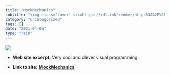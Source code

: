 ```yaml
---
title: "MockMechanics"
subtitle: "<img class='cover' src=https://rdl.ink/render/https%3A%2F%2Fmockmechanics.com>"
category: "uncategorized"
tags: []
date: "2021-04-06"
type: "rain"
---
```

<img class="cover" src=https://rdl.ink/render/https%3A%2F%2Fmockmechanics.com>



* **Web site excerpt:** Very cool and clever visual programming.

* **Link to site:** **[MockMechanics](https://mockmechanics.com)**